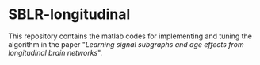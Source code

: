 # SBLR-longitudinal
This repository contains the matlab codes for implementing and tuning the algorithm in the paper "*Learning signal subgraphs and age effects from longitudinal brain networks*".
